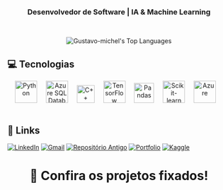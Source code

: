 <h3 align="center">Desenvolvedor de Software | IA & Machine Learning</h3>

<br/>

<p align="center">
  <picture>
    <source 
      srcset="https://github-readme-stats.vercel.app/api/top-langs/?username=Gustavo-michel&theme=default&show_icons=true&hide_border=false&layout=compact&hide=jupyter%20notebook" 
      media="(prefers-color-scheme: light)" 
    />
    <source 
      srcset="https://github-readme-stats.vercel.app/api/top-langs/?username=Gustavo-michel&theme=tokyonight&show_icons=true&hide_border=false&layout=compact&hide=jupyter%20notebook" 
      media="(prefers-color-scheme: dark)" 
    />
    <img 
      src="https://github-readme-stats.vercel.app/api/top-langs/?username=Gustavo-michel&theme=default&show_icons=true&hide_border=false&layout=compact&hide=jupyter%20notebook" 
      alt="Gustavo-michel's Top Languages" 
    />
  </picture>
</p>

## 💻 Tecnologias
<div align="center">
  <img src="https://cdn.jsdelivr.net/gh/devicons/devicon@latest/icons/python/python-original.svg" height="50" alt="Python" />  
  <img width="12" />
  <img src="https://cdn.jsdelivr.net/gh/devicons/devicon@latest/icons/azuresqldatabase/azuresqldatabase-original.svg" height="50" alt="Azure SQL Database"/>
  <img width="12" />
  <img src="https://skillicons.dev/icons?i=cpp" height="40" alt="C++"/>
  <img width="12" />
  <img src="https://cdn.jsdelivr.net/gh/devicons/devicon/icons/tensorflow/tensorflow-original.svg" height="50" alt="TensorFlow"/>
  <img width="12" />
  <img src="https://cdn.jsdelivr.net/gh/devicons/devicon@latest/icons/pandas/pandas-original-wordmark.svg" height="45" alt="Pandas"/>
  <img width="12" />
  <img src="https://cdn.jsdelivr.net/gh/devicons/devicon@latest/icons/scikitlearn/scikitlearn-original.svg" height="50" alt="Scikit-learn"/>
  <img width="12" />
  <img src="https://cdn.jsdelivr.net/gh/devicons/devicon@latest/icons/azure/azure-original.svg" height="50" alt="Azure"/>
  <img width="12" />
</div>

<br/>

## 🔗 Links
[![LinkedIn](https://img.shields.io/badge/linkedin-%230077B5.svg?style=for-the-badge&logo=linkedin&logoColor=white)](https://www.linkedin.com/in/gustavo-michel-araujo/)
[![Gmail](https://img.shields.io/badge/Gmail-D14836?style=for-the-badge&logo=gmail&logoColor=white)](mailto:Gustavomichelads@gmail.com)
[![Repositório Antigo](https://github.com/user-attachments/assets/3bb55a8d-f491-4e12-bbf4-1b434e000c24)](https://github.com/gustavomichel)
[![Portfolio](https://img.shields.io/badge/Portfolio-%23000000.svg?style=for-the-badge&logo=firefox&logoColor=#FF7139)](https://gustavomichel.com)
[![**Kaggle**](https://img.shields.io/badge/Kaggle-035a7d?style=for-the-badge&logo=kaggle&logoColor=white)](https://www.kaggle.com/gustavomichel)

<div align="center">

# 📌 Confira os projetos fixados!

</div>
